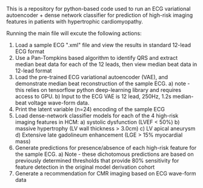 This is a repository for python-based code used to run an ECG variational autoencoder + dense network classifier for prediction of high-risk imaging features in patients with hypertrophic cardiomyopathy.

Running the main file will excute the following actions:

1) Load a sample ECG ".xml" file and view the results in standard 12-lead ECG format
2) Use a Pan-Tompkins based algorithm to identify QRS and extract median beat data for each of the 12 leads, then view median beat data in 12-lead format
3) Load the pre-trained ECG variational autoencoder (VAE), and demonstrate median beat reconstruction of the sample ECG.
    a) note - this relies on tensorflow python deep-learning library and requires access to GPU.
    b) Input to the ECG VAE is 12 lead, 250Hz, 1.2s median-beat voltage wave-form data.
4) Print the latent variable (n=24) encoding of the sample ECG
5) Load dense-network classifier models for each of the 4 high-risk imaging features in HCM:
    a) systolic dysfunction (LVEF < 50%)
    b) massive hypertrophy (LV wall thickness > 3.0cm)
    c) LV apical aneurysm 
    d) Extensive late gadolineum enhancement (LGE > 15% myocardial mass)
7) Generate predictions for presence/absence of each high-risk feature for the sample ECG.
    a) Note - these dichotomous predictions are based on previously determined thresholds that provide 80% sensitivity for feature detection in  the original model derivation cohort
8) Generate a recommendation for CMR imaging based on ECG wave-form data
